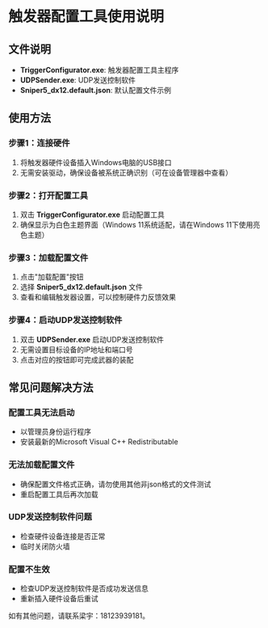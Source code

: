# 触发器配置工具使用说明

## 文件说明

- **TriggerConfigurator.exe**: 触发器配置工具主程序
- **UDPSender.exe**: UDP发送控制软件
- **Sniper5_dx12.default.json**: 默认配置文件示例

## 使用方法

### 步骤1：连接硬件

1. 将触发器硬件设备插入Windows电脑的USB接口
2. 无需安装驱动，确保设备被系统正确识别（可在设备管理器中查看）

### 步骤2：打开配置工具

1. 双击 **TriggerConfigurator.exe** 启动配置工具
2. 确保显示为白色主题界面（Windows 11系统适配，请在Windows 11下使用亮色主题）

### 步骤3：加载配置文件

1. 点击"加载配置"按钮
2. 选择 **Sniper5_dx12.default.json** 文件
3. 查看和编辑触发器设置，可以控制硬件力反馈效果

### 步骤4：启动UDP发送控制软件

1. 双击 **UDPSender.exe** 启动UDP发送控制软件
2. 无需设置目标设备的IP地址和端口号
3. 点击对应的按钮即可完成武器的装配

## 常见问题解决方法

### 配置工具无法启动
- 以管理员身份运行程序
- 安装最新的Microsoft Visual C++ Redistributable

### 无法加载配置文件
- 确保配置文件格式正确，请勿使用其他非json格式的文件测试
- 重启配置工具后再次加载

### UDP发送控制软件问题
- 检查硬件设备连接是否正常
- 临时关闭防火墙

### 配置不生效
- 检查UDP发送控制软件是否成功发送信息
- 重新插入硬件设备后重试

如有其他问题，请联系梁宇：18123939181。
